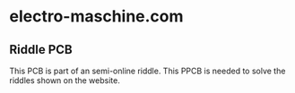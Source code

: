 # electro-maschine.com
## Riddle PCB
This PCB is part of an semi-online riddle. This PPCB is needed to solve the riddles shown on the website.
